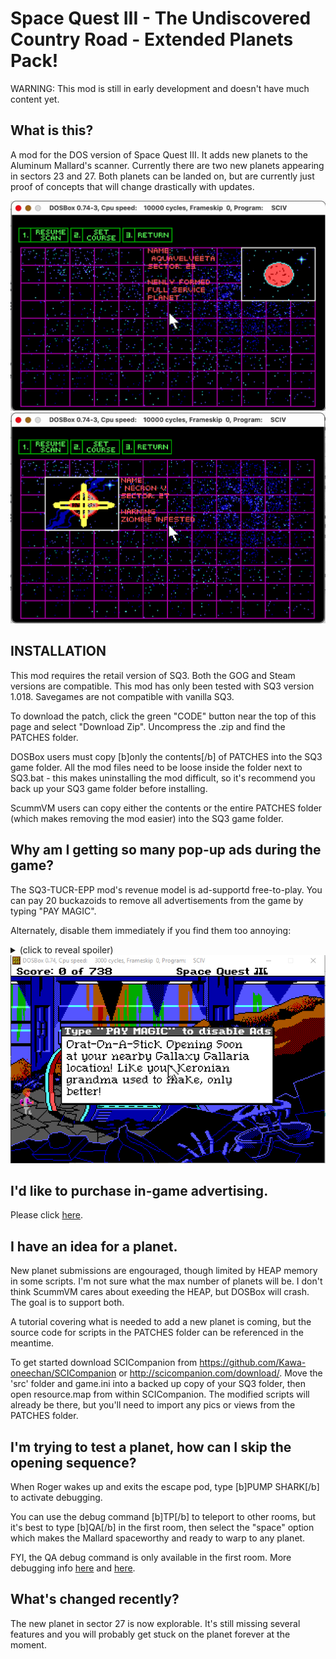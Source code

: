 # Space Quest III - The Undiscovered Country Road - Extended Planets Pack!

WARNING: This mod is still in early development and doesn't have much content yet.

## What is this? 

A mod for the DOS version of Space Quest III. It adds new planets to the Aluminum Mallard's scanner. Currently there are two new planets appearing in sectors 23 and 27. Both planets can be landed on, but are currently just proof of concepts that will change drastically with updates.

<img src="pics/23.png"  width="600" alt="AquaVelveeta seen for the first time.">

<img src="pics/27.png"  width="600" alt="A planet whose name will likely change.">

## INSTALLATION

This mod requires the retail version of SQ3. Both the GOG and Steam versions are compatible. This mod has only been tested with SQ3 version 1.018. Savegames are not compatible with vanilla SQ3.

To download the patch, click the green "CODE" button near the top of this page and select "Download Zip". Uncompress the .zip and find the PATCHES folder.

DOSBox users must copy [b]only the contents[/b] of PATCHES into the SQ3 game folder. All the mod files need to be loose inside the folder next to SQ3.bat - this makes uninstalling the mod difficult, so it's recommend you back up your SQ3 game folder before installing.

ScummVM users can copy either the contents or the entire PATCHES folder (which makes removing the mod easier) into the SQ3 game folder.

## Why am I getting so many pop-up ads during the game?

The SQ3-TUCR-EPP mod's revenue model is ad-supportd free-to-play. You can pay 20 buckazoids to remove all advertisements from the game by typing "PAY MAGIC". 

Alternately, disable them immediately if you find them too annoying:
<details> 
  <summary>(click to reveal spoiler)</summary>
   Use the command "PAY NOTHING" to disable ads immediately without payment.
</details>

<img src="pics/ad.png"  width="600" alt="A pic showing an in-game advertisement.">

## I'd like to purchase in-game advertising.

Please click <a href="https://github.com/Doomlazer/SQ3-TUCR-EPP/issues/1">here</a>.

## I have an idea for a planet.

New planet submissions are engouraged, though limited by HEAP memory in some scripts. I'm not sure what the max number of planets will be. I don't think ScummVM cares about exeeding the HEAP, but DOSBox will crash. The goal is to support both. 

A tutorial covering what is needed to add a new planet is coming, but the source code for scripts in the PATCHES folder can be referenced in the meantime. 

To get started download SCICompanion from https://github.com/Kawa-oneechan/SCICompanion or http://scicompanion.com/download/. Move the 'src' folder and game.ini into a backed up copy of your SQ3 folder, then open resource.map from within SCICompanion. The modified scripts will already be there, but you'll need to import any pics or views from the PATCHES folder.

## I'm trying to test a planet, how can I skip the opening sequence?

When Roger wakes up and exits the escape pod, type [b]PUMP SHARK[/b] to activate debugging. 

You can use the debug command [b]TP[/b] to teleport to other rooms, but it's best to type [b]QA[/b] in the first room, then select the "space" option which makes the Mallard spaceworthy and ready to warp to any planet. 

FYI, the QA debug command is only available in the first room. More debugging info <a href="http://sciwiki.sierrahelp.com//index.php?title=SCI_Debug_Modes#Space_Quest_3">here</a> and <a href="https://github.com/Doomlazer/SCI-Debug-Resources">here</a>.

## What's changed recently?

The new planet in sector 27 is now explorable. It's still missing several features and you will probably get stuck on the planet forever at the moment.
